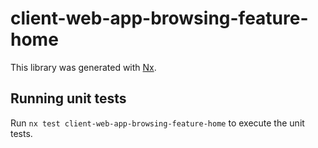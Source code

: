# client-web-app-browsing-feature-home

This library was generated with [Nx](https://nx.dev).

## Running unit tests

Run `nx test client-web-app-browsing-feature-home` to execute the unit tests.
